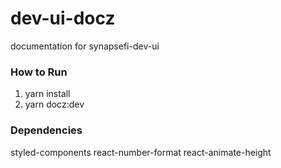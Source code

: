 # dev-ui-docz
documentation for synapsefi-dev-ui

### How to Run

1. yarn install
2. yarn docz:dev

### Dependencies
styled-components
react-number-format
react-animate-height
